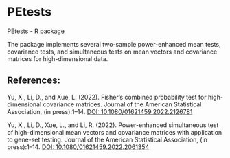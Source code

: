 # PEtests
PEtests - R package

The package implements several two-sample power-enhanced mean tests, covariance tests, and simultaneous tests on mean vectors and covariance matrices for high-dimensional data. 

## References:

Yu, X., Li, D., and Xue, L. (2022). Fisher’s combined probability test for high-dimensional covariance matrices. Journal of the American Statistical Association, (in press):1–14. [DOI: 10.1080/01621459.2022.2126781](https://doi.org/10.1080/01621459.2022.2126781)

Yu, X., Li, D., Xue, L., and Li, R. (2022). Power-enhanced simultaneous test of high-dimensional mean vectors and covariance matrices with application to gene-set testing. Journal of the American Statistical Association, (in press):1–14. [DOI: 10.1080/01621459.2022.2061354](https://doi.org/10.1080/01621459.2022.2061354)
